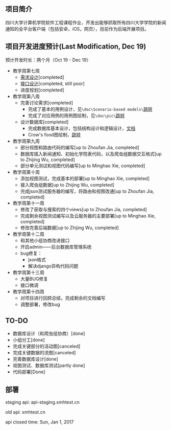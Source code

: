 ## 项目简介

四川大学计算机学院软件工程课程作业，开发出能够抓取所有四川大学学院的新闻通知的全平台客户端（包括安卓，iOS，网页），目前作为后端开展项目。


## 项目开发进度预计(Last Modification, Dec 19)
预计开发时长：两个月（Oct 19 - Dec 19）

* 教学周第七周
	* [需求设计](https://github.com/Yetocome/AcaPush/tree/master/doc/Scenario-based%20models)[completed]
	* [接口设计](https://github.com/Yetocome/AcaPush/blob/master/doc/interfaces.md)[completed, still poor]
	* 进度规划[completed]
* 教学周第八周
	* 完善讨论需求[completed]
		* 完成了基本的用例设计，见`\doc\Scenario-based models\`[跳转](https://github.com/Yetocome/AcaPush/tree/master/doc/Scenario-based%20models)
		* 完成了对应用例的用例图绘制，见`\doc\pic\`[跳转](https://github.com/Yetocome/AcaPush/tree/master/doc/pic)
	* 设计数据库[completed]
		* 完成数据库基本设计，包括结构设计和逻辑设计，[文档](https://github.com/Yetocome/AcaPush/blob/master/doc/database/%E6%95%B0%E6%8D%AE%E5%BA%93%E8%AE%BE%E8%AE%A1%E8%AF%B4%E6%98%8E%E4%B9%A6.docx)
		* Crow's food图绘制，[跳转](https://github.com/Yetocome/AcaPush/blob/master/doc/pic/database-overview.png)
* 教学周第九周
	* 部分视图和路由代码的编写[up to Zhoufan Jia, completed]
	* 数据库插入新闻通知、初始化学院表代码，以及爬虫组数据交互格式[up to Zhijing Wu, completed]
	* 部分单元测试和视图代码编写[up to Minghao Xie, completed]
* 教学周第十周
	* 添加视图测试，完成基本的部署[up to Minghao Xie, completed]
	* 接入爬虫组数据[up to Zhijing Wu, completed]
	* 完成json测试服务器的编写，将路由和视图改通[up to Zhoufan Jia, completed]
* 教学周第十一周
	* 修改了获取与搜索的四个views[up to Zhoufan Jia, completed]
	* 完成剩余视图测试编写以及云服务器的主要部署[up to Minghao Xie, completed]
	* 修改完善后端数据[up to Zhijing Wu, completed]
* 教学周第十二周
	* 和其他小组协商改进接口
	* 开启admin——后台数据库管理系统
	* bug修复：
		* json格式
		* 解决django异构代码问题
* 教学周第十三周
	* 大量BUG修复
	* 接口微调
*  教学周第十四周
	* 对项目进行回顾总结，完成剩余的文档编写
	* 调整部署，修改bug

## TO-DO
* 数据库设计（和爬虫组协商）[done]
* 小组分工[done]
* 完成关键部分的活动图[canceled]
* 完成关键数据的流图[canceled]
* 完善数据库设计[done]
* 视图测试、数据库测试[partly done]
* 代码部署[Done]


## 部署
staging api: api-staging.xmhtest.cn

old api: xmhtest.cn

api closed time: Sun, Jan 1, 2017